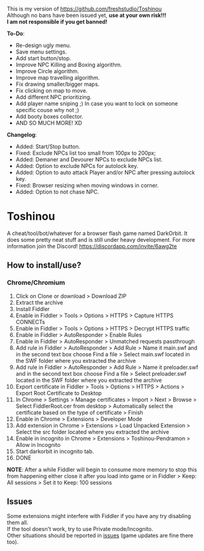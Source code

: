 This is my version of https://github.com/freshstudio/Toshinou <br>
Although no bans have been issued yet, <b>use at your own risk!!!</b> <br>
<b>I am not responsible if you get banned!</b>

<b>To-Do</b>:
  - Re-design ugly menu.
  - Save menu settings.
  - Add start button/stop.
  - Improve NPC Killing and Boxing algorithm.
  - Improve Circle algorithm.
  - Improve map travelling algorithm.
  - Fix drawing smaller/bigger maps.
  - Fix clicking on map to move.
  - Add different NPC prioritizing.
  - Add player name sniping ;) In case you want to lock on someone specific couse why not ;)
  - Add booty boxes collector.
  - AND SO MUCH MORE! XD

<b>Changelog</b>:
  - Added: Start/Stop button.
  - Fixed: Exclude NPCs list too small from 100px to 200px;
  - Added: Demaner and Devourer NPCs to exclude NPCs list.
  - Added: Option to exclude NPCs for autolock key.
  - Added: Option to auto attack Player and/or NPC after pressing autolock key.
  - Fixed: Browser resizing when moving windows in corner.
  - Added: Option to not chase NPC.



Toshinou
==========
A cheat/tool/bot/whatever for a browser flash game named DarkOrbit.
It does some pretty neat stuff and is still under heavy development.
For more information join the Discord! https://discordapp.com/invite/6awg2te

How to install/use?
----------

### Chrome/Chromium
1. Click on Clone or download > Download ZIP
2. Extract the archive
3. Install Fiddler
4. Enable in Fiddler > Tools > Options > HTTPS > Capture HTTPS CONNECTs
5. Enable in Fiddler > Tools > Options > HTTPS > Decrypt HTTPS traffic
6. Enable in Fiddler > AutoResponder > Enable Rules
7. Enable in Fiddler > AutoResponder > Unmatched requests passthrough 
8. Add rule in Fiddler > AutoResponder > Add Rule > Name it main.swf and in the second text box choose Find a file >
 Select main.swf located in the SWF folder where you extracted the archive
9. Add rule in Fiddler > AutoResponder > Add Rule > Name it preloader.swf and in the second text box choose Find a file >
 Select preloader.swf located in the SWF folder where you extracted the archive
10. Export certificate in Fiddler > Tools > Options > HTTPS > Actions > Export Root Certificate to Desktop
11. In Chrome > Settings > Manage certificates > Import > Next > Browse > Select FiddlerRoot.cer from desktop >
 Automatically select the certificate based on the type of certificate > Finish
12. Enable in Chrome > Extensions > Developer Mode
13. Add extension in Chrome > Extensions > Load Unpacked Extension > Select the src folder located where you extracted the archive
14. Enable in incognito in Chrome > Extensions > Toshinou-Pendramon > Allow in Incognito
15. Start darkorbit in incognito tab.
16. DONE

<b>NOTE</b>: After a while Fiddler will begin to consume more memory to stop this from happening either close it after you
load into game or in Fiddler > Keep: All sessions > Set it to Keep: 100 sessions

Issues
----------
Some extensions might interfere with Fiddler if you have any try disabling them all. <br>
If the tool doesn't work, try to use Private mode/Incognito. <br>
Other situations should be reported in [issues](../../issues) (game updates are fine there too).
